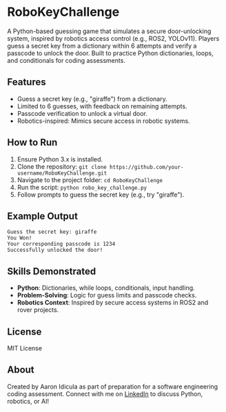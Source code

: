 # RoboKeyChallenge

A Python-based guessing game that simulates a secure door-unlocking system, inspired by robotics access control (e.g., ROS2, YOLOv11). Players guess a secret key from a dictionary within 6 attempts and verify a passcode to unlock the door. Built to practice Python dictionaries, loops, and conditionals for coding assessments.

## Features
- Guess a secret key (e.g., "giraffe") from a dictionary.
- Limited to 6 guesses, with feedback on remaining attempts.
- Passcode verification to unlock a virtual door.
- Robotics-inspired: Mimics secure access in robotic systems.

## How to Run
1. Ensure Python 3.x is installed.
2. Clone the repository: `git clone https://github.com/your-username/RoboKeyChallenge.git`
3. Navigate to the project folder: `cd RoboKeyChallenge`
4. Run the script: `python robo_key_challenge.py`
5. Follow prompts to guess the secret key (e.g., try "giraffe").

## Example Output
```
Guess the secret key: giraffe
You Won!
Your corresponding passcode is 1234
Successfully unlocked the door!
```

## Skills Demonstrated
- **Python**: Dictionaries, while loops, conditionals, input handling.
- **Problem-Solving**: Logic for guess limits and passcode checks.
- **Robotics Context**: Inspired by secure access systems in ROS2 and rover projects.

## License
MIT License

## About
Created by Aaron Idicula as part of preparation for a software engineering coding assessment. Connect with me on [LinkedIn](https://www.linkedin.com/in/your-profile) to discuss Python, robotics, or AI!